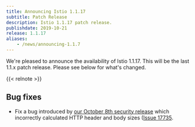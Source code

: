 ```yaml
---
title: Announcing Istio 1.1.17
subtitle: Patch Release
description: Istio 1.1.17 patch release.
publishdate: 2019-10-21
release: 1.1.17
aliases:
    - /news/announcing-1.1.7
---
```


We're pleased to announce the availability of Istio 1.1.17.  This will be the last 1.1.x patch release.  Please see below for what's changed.

{{< relnote >}}

## Bug fixes

- Fix a bug introduced by [our October 8th security release](/news/2019/istio-security-2019-005) which incorrectly calculated HTTP header and body sizes ([Issue 17735](https://github.com/istio/istio/issues/17735).


